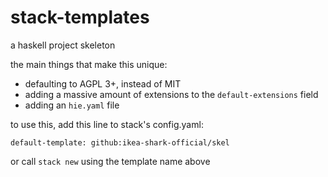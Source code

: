 # stack-templates
a haskell project skeleton

the main things that make this unique:
- defaulting to AGPL 3+, instead of MIT
- adding a massive amount of extensions to the `default-extensions` field
- adding an `hie.yaml` file

to use this, add this line to stack's config.yaml:
```
default-template: github:ikea-shark-official/skel
```

or call `stack new` using the template name above
